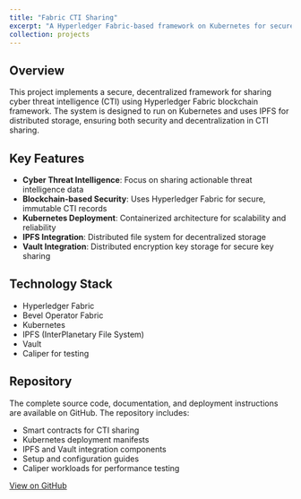 ```yaml
---
title: "Fabric CTI Sharing"
excerpt: "A Hyperledger Fabric-based framework on Kubernetes for secure, decentralized sharing of cyber threat intelligence (CTI), with IPFS-based distributed storage. <br/><img src='/images/fctis.jpg'>"
collection: projects
---
```


## Overview

This project implements a secure, decentralized framework for sharing cyber threat intelligence (CTI) using Hyperledger Fabric blockchain framework. The system is designed to run on Kubernetes and uses IPFS for distributed storage, ensuring both security and decentralization in CTI sharing.

## Key Features

- **Cyber Threat Intelligence**: Focus on sharing actionable threat intelligence data
- **Blockchain-based Security**: Uses Hyperledger Fabric for secure, immutable CTI records
- **Kubernetes Deployment**: Containerized architecture for scalability and reliability
- **IPFS Integration**: Distributed file system for decentralized storage
- **Vault Integration**: Distributed encryption key storage for secure key sharing

## Technology Stack

- Hyperledger Fabric
- Bevel Operator Fabric
- Kubernetes
- IPFS (InterPlanetary File System)
- Vault
- Caliper for testing

## Repository

The complete source code, documentation, and deployment instructions are available on GitHub. The repository includes:

- Smart contracts for CTI sharing
- Kubernetes deployment manifests
- IPFS and Vault integration components
- Setup and configuration guides
- Caliper workloads for performance testing

[View on GitHub](https://github.com/LasseRapo/fabric-cti-sharing)
